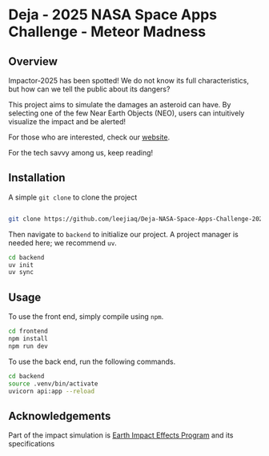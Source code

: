 # Deja - 2025 NASA Space Apps Challenge - Meteor Madness

## Overview
Impactor-2025 has been spotted! We do not know its full characteristics, but how can we
tell the public about its dangers?

This project aims to simulate the damages an asteroid can have. By selecting one of the few
Near Earth Objects (NEO), users can intuitively visualize the impact and be alerted!

For those who are interested, check our [website](https://deja.earth/).

For the tech savvy among us, keep reading!

## Installation
A simple `git clone` to clone the project
```sh

git clone https://github.com/leejiaq/Deja-NASA-Space-Apps-Challenge-2025
```

Then navigate to `backend` to initialize our project.
A project manager is needed here; we recommend `uv`.

```sh 
cd backend
uv init
uv sync
```

## Usage
To use the front end, simply compile using `npm`.

``` sh
cd frontend
npm install
npm run dev
```

To use the back end, run the following commands.

``` sh 
cd backend
source .venv/bin/activate
uvicorn api:app --reload
```


## Acknowledgements
Part of the impact simulation is [Earth Impact Effects Program](https://impact.ese.ic.ac.uk/ImpactEarth) and its specifications

